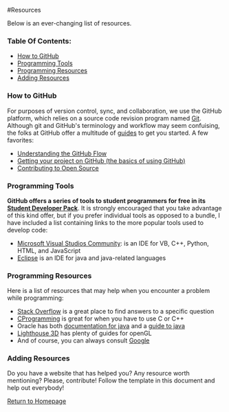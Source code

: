 #Resources

Below is an ever-changing list of resources.

<h3>Table Of Contents:</h3>
<ul>
<li><a href="#GitHub">How to GitHub</a></li>
<li><a href="#Programming Tools">Programming Tools</a></li>
<li><a href="#Programming Help">Programming Resources</a></li>
<li><a href="#AddStuff">Adding Resources</a></li>
</ul>

<h3 id="GitHub">How to GitHub</h3>

For purposes of version control, sync, and collaboration, we use the GitHub platform, which relies on a source code
revision program named [Git](https://en.wikipedia.org/wiki/Git_(software)). Although git and GitHub's terminology
and workflow may seem confuising, the folks at GitHub offer a multitude of [guides](https://guides.github.com/) to get
you started. A few favorites:
<ul>
<li><a href="https://guides.github.com/introduction/flow/" target="_blank">Understanding the GitHub Flow</a></li>
<li><a href="https://guides.github.com/introduction/getting-your-project-on-github/" target="_blank">Getting your project on GitHub (the basics of using GitHub)</a></li>
<li><a href="https://guides.github.com/activities/contributing-to-open-source/#contributing" target="_blank">Contributing to Open Source</a></li>
</ul>

<h3 id="Programming Tools">Programming Tools</h3>
<strong>GitHub offers a series of tools to student programmers for free in its <a href="https://education.github.com/pack">Student Developer Pack</a></strong>.  It is strongly encouraged that you take advantage of this kind offer, but if you prefer individual tools as opposed to a bundle, I have included a list containing links to the more popular tools used to develop code:
<ul>
<li><a href="https://www.visualstudio.com/products/visual-studio-community-vs">Microsoft Visual Studios Community</a>: is an IDE for VB, C++, Python, HTML, and JavaScript</li>
<li><a href="http://www.eclipse.org/">Eclipse</a> is an IDE for java and java-related languages</li>
</ul>

<h3 id="Programming Help">Programming Resources</h3>
Here is a list of resources that may help when you encounter a problem while programming:
<ul>
<li><a href="http://stackoverflow.com/">Stack Overflow</a> is a great place to find answers to a specific question</li>
<li><a href="http://www.cprogramming.com/">CProgramming</a> is great for when you have to use C or C++</li>
<li>Oracle has both <a href="http://docs.oracle.com/javase/7/docs/api/">documentation for java</a> and a <a href="https://docs.oracle.com/javase/tutorial/">guide to java</a></li>
<li><a href="http://www.lighthouse3d.com/">Lighthouse 3D</a> has plenty of guides for openGL</li>
<li>And of course, you can always consult <a href="https://www.google.com/">Google</a></li>
</ul>

<h3 id="AddStuff">Adding Resources</h3>

Do you have a website that has helped you? Any resource worth mentioning? Please, contribute! Follow the template in this
document and help out everybody!

<a href="https://github.com/MtLebanonComputerClub/Home-Repository/">Return to Homepage</a>
